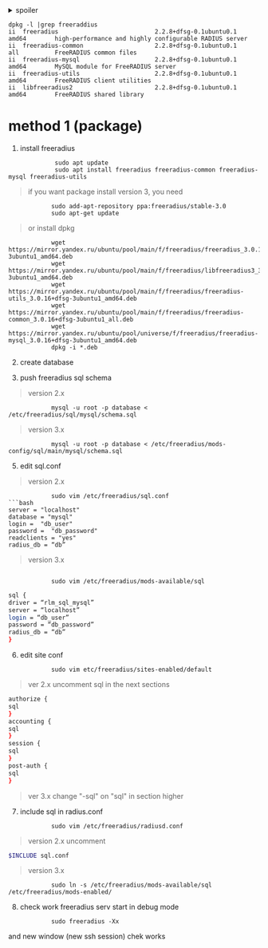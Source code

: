 <deatils>
<details>
 <summary>spoiler</summary>

```php
const x = 1
```
</details>
</details>

```
dpkg -l |grep freeraddius
ii  freeradius                           2.2.8+dfsg-0.1ubuntu0.1                                  amd64        high-performance and highly configurable RADIUS server
ii  freeradius-common                    2.2.8+dfsg-0.1ubuntu0.1                                  all          FreeRADIUS common files
ii  freeradius-mysql                     2.2.8+dfsg-0.1ubuntu0.1                                  amd64        MySQL module for FreeRADIUS server
ii  freeradius-utils                     2.2.8+dfsg-0.1ubuntu0.1                                  amd64        FreeRADIUS client utilities
ii  libfreeradius2                       2.2.8+dfsg-0.1ubuntu0.1                                  amd64        FreeRADIUS shared library

```


method 1 (package)
====

1) install freeradius
```nginx
             sudo apt update
             sudo apt install freeradius freeradius-common freeradius-mysql freeradius-utils           
```
> if you want package install version 3, you need
```nginx
            sudo add-apt-repository ppa:freeradius/stable-3.0
            sudo apt-get update
```
> or install dpkg
```nginx
            wget https://mirror.yandex.ru/ubuntu/pool/main/f/freeradius/freeradius_3.0.16+dfsg-3ubuntu1_amd64.deb
            wget https://mirror.yandex.ru/ubuntu/pool/main/f/freeradius/libfreeradius3_3.0.16+dfsg-3ubuntu1_amd64.deb 
            wget https://mirror.yandex.ru/ubuntu/pool/main/f/freeradius/freeradius-utils_3.0.16+dfsg-3ubuntu1_amd64.deb 
            wget https://mirror.yandex.ru/ubuntu/pool/main/f/freeradius/freeradius-common_3.0.16+dfsg-3ubuntu1_all.deb
            wget https://mirror.yandex.ru/ubuntu/pool/universe/f/freeradius/freeradius-mysql_3.0.16+dfsg-3ubuntu1_amd64.deb 
            dpkg -i *.deb
```
2) create database

4) push freeradius sql schema
> version 2.x
```nginx
            mysql -u root -p database < /etc/freeradius/sql/mysql/schema.sql
```
> version 3.x
```nginx
            mysql -u root -p database < /etc/freeradius/mods-config/sql/main/mysql/schema.sql
```
5) edit sql.conf
> version 2.x
```nginx
            sudo vim /etc/freeradius/sql.conf
```bash
server = "localhost"
database = "mysql"
login =  "db_user"
password =  "db_password"
readclients = "yes"
radius_db = “db”
```
> version 3.x
```nginx

            sudo vim /etc/freeradius/mods-available/sql
```
```bash
sql {
driver = “rlm_sql_mysql”
server = “localhost”
login = “db_user”
password = “db_password”
radius_db = “db”
}
```
6) edit site conf
```nginx
            sudo vim etc/freeradius/sites-enabled/default
```
> ver 2.x
uncomment sql in the next sections
```bash
authorize {
sql
}
accounting {
sql
}
session {
sql
}
post-auth {
sql
}
```
> ver 3.x 
change "-sql" on "sql" in section higher

7) include sql in radius.conf
```nginx
            sudo vim /etc/freeradius/radiusd.conf
```
> version 2.x
uncomment 
```bash
$INCLUDE sql.conf
```
> version 3.x
```nginx
            sudo ln -s /etc/freeradius/mods-available/sql /etc/freeradius/mods-enabled/
```

8) check work freeradius serv
start in debug mode
```nginx
            sudo freeradius -Xx
```
and new window (new ssh session) chek works
```





